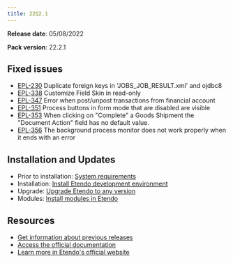 ```yaml
---
title: 22Q2.1
---
```


**Release date**: 05/08/2022

**Pack version**: 22.2.1

## Fixed issues

- [EPL-230](https://github.com/etendosoftware/etendo_core/issues/51) Duplicate foreign keys in 'JOBS_JOB_RESULT.xml' and ojdbc8
- [EPL-338](https://github.com/etendosoftware/etendo_core/issues/20) Customize Field Skin in read-only
- [EPL-347](https://github.com/etendosoftware/etendo_core/issues/22) Error when post/unpost transactions from financial account
- [EPL-351](https://github.com/etendosoftware/etendo_core/issues/32) Process buttons in form mode that are disabled are visible
- [EPL-353](https://github.com/etendosoftware/etendo_core/issues/33) When clicking on "Complete" a Goods Shipment the "Document Action" field has no default value.
- [EPL-356](https://github.com/etendosoftware/etendo_core/issues/36) The background process monitor does not work properly when it ends with an error

## Installation and Updates

- Prior to installation: [System requirements](/docs.etendo.software/legacy/technical-documentation/etendo-environment/requirements-and-tools/requirements)
- Installation: [Install Etendo development environment](https://docs.etendo.software/en/technical-documentation/etendo-environment/setup-and-upgrade/installation/install-etendo-development-environment)
- Upgrade: [Upgrade Etendo to any version](https://docs.etendo.software/en/technical-documentation/etendo-environment/setup-and-upgrade/installation/upgrade-etendo-to-any-version)
- Modules: [Install modules in Etendo](https://docs.etendo.software/en/technical-documentation/etendo-environment/setup-and-upgrade/modules/install-modules-in-etendo)

## Resources

- [Get information about previous releases](https://docs.etendo.software/en/Release-notes)
- [Access the official documentation](https://docs.etendo.software)
- [Learn more in Etendo's official website](https://etendo.software)
